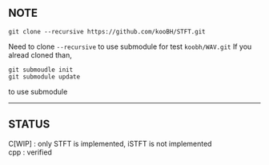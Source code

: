## NOTE

```git clone --recursive https://github.com/kooBH/STFT.git```

Need to clone ```--recursive``` to use submodule for test ```koobh/WAV.git```
If you alread cloned than,
```
git submoudle init
git submodule update
```
to use submodule

---

## STATUS

C[WIP] : only STFT is implemented, iSTFT is not implemented  
cpp    : verified
